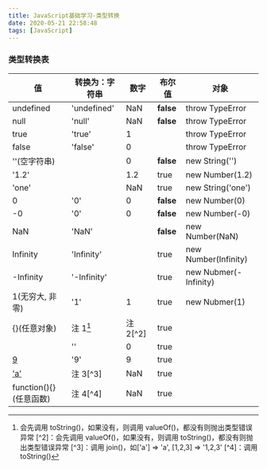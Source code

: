 ```yaml
---
title: JavaScript基础学习-类型转换
date: 2020-05-21 22:58:48
tags: [JavaScript]
---
```


### 类型转换表

| 值                     | 转换为：字符串 | 数字     | 布尔值    | 对象                  |
| ---------------------- | -------------- | -------- | --------- | --------------------- |
| undefined              | 'undefined'    | NaN      | **false** | throw TypeError       |
| null                   | 'null'         | NaN      | **false** | throw TypeError       |
| true                   | 'true'         | 1        |           | throw TypeError       |
| false                  | 'false'        | 0        |           | throw TypeError       |
| ''(空字符串)           |                | 0        | **false** | new String('')        |
| '1.2'                  |                | 1.2      | true      | new Number(1.2)       |
| 'one'                  |                | NaN      | true      | new String('one')     |
| 0                      | '0'            | 0        | **false** | new Number(0)         |
| -0                     | '0'            | 0        | **false** | new Number(-0)        |
| NaN                    | 'NaN'          |          | **false** | new Number(NaN)       |
| Infinity               | 'Infinity'     |          | true      | new Number(Infinity)  |
| -Infinity              | '-Infinity'    |          | true      | new Nubmer(-Infinity) |
| 1(无穷大, 非零)        | '1'            | 1        | true      | new Nubmer(1)         |
| {}(任意对象)           | 注 1[^1]       | 注 2[^2] | true      |
| [](任意数组)           | ''             | 0        | true      |
| [9](1个数字元素)       | '9'            | 9        | true      |
| ['a'](其他数组)        | 注 3[^3]       | NaN      | true      |
| function(){}(任意函数) | 注 4[^4]       | NaN      | true      |

[^1]: 会先调用 toString()，如果没有，则调用 valueOf()，都没有则抛出类型错误异常
[^2]：会先调用 valueOf()，如果没有，则调用 toString()，都没有则抛出类型错误异常
[^3]：调用 join()，如['a'] => 'a', [1,2,3] => '1,2,3'
[^4]：调用 toString()